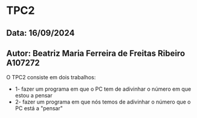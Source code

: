 # TPC2
## Data: 16/09/2024
## Autor: Beatriz Maria Ferreira de Freitas Ribeiro A107272

O TPC2 consiste em dois trabalhos:
* 1- fazer um programa em que o PC tem de adivinhar o número em que estou a pensar
* 2- fazer um programa em que nós temos de adivinhar o número que o PC está a "pensar"





